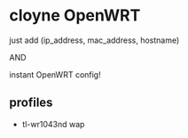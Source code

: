 # cloyne OpenWRT

just add (ip_address, mac_address, hostname)

AND

instant OpenWRT config!

## profiles

- tl-wr1043nd wap
